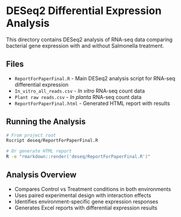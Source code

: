 # DESeq2 Differential Expression Analysis

This directory contains DESeq2 analysis of RNA-seq data comparing bacterial gene expression with and without Salmonella treatment.

## Files

- `ReportForPaperFinal.R` - Main DESeq2 analysis script for RNA-seq differential expression
- `In_vitro_all_reads.csv` - *In vitro* RNA-seq count data 
- `Plant raw reads.csv` - *In planta* RNA-seq count data
- `ReportForPaperFinal.html` - Generated HTML report with results

## Running the Analysis

```bash
# From project root
Rscript deseq/ReportForPaperFinal.R

# Or generate HTML report
R -e "rmarkdown::render('deseq/ReportForPaperFinal.R')"
```

## Analysis Overview

- Compares Control vs Treatment conditions in both environments
- Uses paired experimental design with interaction effects
- Identifies environment-specific gene expression responses
- Generates Excel reports with differential expression results